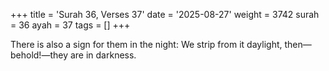 +++
title = 'Surah 36, Verses 37'
date = '2025-08-27'
weight = 3742
surah = 36
ayah = 37
tags = []
+++

There is also a sign for them in the night: We strip from it daylight, then—behold!—they are in darkness.